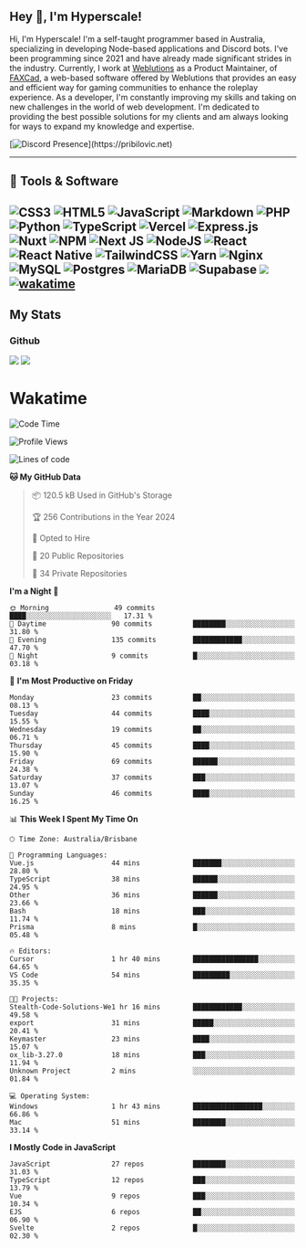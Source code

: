 ## Hey 👋, I'm Hyperscale!

Hi, I'm Hyperscale! I'm a self-taught programmer based in Australia, specializing in developing Node-based applications and Discord bots. I've been programming since 2021 and have already made significant strides in the industry. Currently, I work at [Weblutions](https://weblutions.com) as a Product Maintainer, of [FAXCad](https://weblutions.com/store/faxcad), a web-based software offered by Weblutions that provides an easy and efficient way for gaming communities to enhance the roleplay experience. As a developer, I'm constantly improving my skills and taking on new challenges in the world of web development. I'm dedicated to providing the best possible solutions for my clients and am always looking for ways to expand my knowledge and expertise.

[![Discord Presence](https://lanyard.cnrad.dev/api/906061699562475581?=idleMessage=:Just%Chillin%With%My%Kangaroo!)](https://pribilovic.net)

<p align="center">
<a href="https://github.com/Hyperscale1">
</a>
</p>

---
## 🔧 Tools & Software

![CSS3](https://img.shields.io/badge/css3-%231572B6.svg?style=for-the-badge&logo=css3&logoColor=white) ![HTML5](https://img.shields.io/badge/html5-%23E34F26.svg?style=for-the-badge&logo=html5&logoColor=white) ![JavaScript](https://img.shields.io/badge/javascript-%23323330.svg?style=for-the-badge&logo=javascript&logoColor=%23F7DF1E)  ![Markdown](https://img.shields.io/badge/markdown-%23000000.svg?style=for-the-badge&logo=markdown&logoColor=white) ![PHP](https://img.shields.io/badge/php-%23777BB4.svg?style=for-the-badge&logo=php&logoColor=white) ![Python](https://img.shields.io/badge/python-3670A0?style=for-the-badge&logo=python&logoColor=ffdd54) ![TypeScript](https://img.shields.io/badge/typescript-%23007ACC.svg?style=for-the-badge&logo=typescript&logoColor=white) ![Vercel](https://img.shields.io/badge/vercel-%23000000.svg?style=for-the-badge&logo=vercel&logoColor=white) ![Express.js](https://img.shields.io/badge/express.js-%23404d59.svg?style=for-the-badge&logo=express&logoColor=%2361DAFB) ![Nuxt](https://img.shields.io/badge/Nuxt-%23404d59.svg?style=for-the-badge&logo=nuxtdotjs&logoColor=%02dc82)  ![NPM](https://img.shields.io/badge/NPM-%23000000.svg?style=for-the-badge&logo=npm&logoColor=white) ![Next JS](https://img.shields.io/badge/Next-black?style=for-the-badge&logo=next.js&logoColor=white) ![NodeJS](https://img.shields.io/badge/node.js-6DA55F?style=for-the-badge&logo=node.js&logoColor=white) ![React](https://img.shields.io/badge/react-%2320232a.svg?style=for-the-badge&logo=react&logoColor=%2361DAFB) ![React Native](https://img.shields.io/badge/react_native-%2320232a.svg?style=for-the-badge&logo=react&logoColor=%2361DAFB) ![TailwindCSS](https://img.shields.io/badge/tailwindcss-%2338B2AC.svg?style=for-the-badge&logo=tailwind-css&logoColor=white) ![Yarn](https://img.shields.io/badge/yarn-%232C8EBB.svg?style=for-the-badge&logo=yarn&logoColor=white) ![Nginx](https://img.shields.io/badge/nginx-%23009639.svg?style=for-the-badge&logo=nginx&logoColor=white) ![MySQL](https://img.shields.io/badge/mysql-%2300f.svg?style=for-the-badge&logo=mysql&logoColor=white) ![Postgres](https://img.shields.io/badge/postgres-%23316192.svg?style=for-the-badge&logo=postgresql&logoColor=white) ![MariaDB](https://img.shields.io/badge/mariadb-%23316192.svg?style=for-the-badge&logo=mariadb&logoColor=white) ![Supabase](https://img.shields.io/badge/Supabase-3ECF8E?style=for-the-badge&logo=supabase&logoColor=white) ![](https://img.shields.io/badge/Ubuntu-E95420?style=for-the-badge&logo=ubuntu&logoColor=white) [![wakatime](https://wakatime.com/badge/user/6e098b16-30e8-493e-bf77-598fafbb912d.svg?style=for-the-badge)](https://wakatime.com/@6e098b16-30e8-493e-bf77-598fafbb912d) 
---
## My Stats

### Github
![](https://github-readme-stats.vercel.app/api?username=Hyperscale1&theme=blue-green)
![](https://github-readme-stats.vercel.app/api/top-langs/?username=Hyperscale1&theme=blue-green)

# Wakatime
<!--START_SECTION:waka-->
![Code Time](http://img.shields.io/badge/Code%20Time-884%20hrs%2042%20mins-blue)

![Profile Views](http://img.shields.io/badge/Profile%20Views-1-blue)

![Lines of code](https://img.shields.io/badge/From%20Hello%20World%20I%27ve%20Written-551.0%20thousand%20lines%20of%20code-blue)

**🐱 My GitHub Data** 

> 📦 120.5 kB Used in GitHub's Storage 
 > 
> 🏆 256 Contributions in the Year 2024
 > 
> 💼 Opted to Hire
 > 
> 📜 20 Public Repositories 
 > 
> 🔑 34 Private Repositories 
 > 
**I'm a Night 🦉** 

```text
🌞 Morning                49 commits          ████░░░░░░░░░░░░░░░░░░░░░   17.31 % 
🌆 Daytime                90 commits          ████████░░░░░░░░░░░░░░░░░   31.80 % 
🌃 Evening                135 commits         ████████████░░░░░░░░░░░░░   47.70 % 
🌙 Night                  9 commits           █░░░░░░░░░░░░░░░░░░░░░░░░   03.18 % 
```
📅 **I'm Most Productive on Friday** 

```text
Monday                   23 commits          ██░░░░░░░░░░░░░░░░░░░░░░░   08.13 % 
Tuesday                  44 commits          ████░░░░░░░░░░░░░░░░░░░░░   15.55 % 
Wednesday                19 commits          ██░░░░░░░░░░░░░░░░░░░░░░░   06.71 % 
Thursday                 45 commits          ████░░░░░░░░░░░░░░░░░░░░░   15.90 % 
Friday                   69 commits          ██████░░░░░░░░░░░░░░░░░░░   24.38 % 
Saturday                 37 commits          ███░░░░░░░░░░░░░░░░░░░░░░   13.07 % 
Sunday                   46 commits          ████░░░░░░░░░░░░░░░░░░░░░   16.25 % 
```


📊 **This Week I Spent My Time On** 

```text
🕑︎ Time Zone: Australia/Brisbane

💬 Programming Languages: 
Vue.js                   44 mins             ███████░░░░░░░░░░░░░░░░░░   28.80 % 
TypeScript               38 mins             ██████░░░░░░░░░░░░░░░░░░░   24.95 % 
Other                    36 mins             ██████░░░░░░░░░░░░░░░░░░░   23.66 % 
Bash                     18 mins             ███░░░░░░░░░░░░░░░░░░░░░░   11.74 % 
Prisma                   8 mins              █░░░░░░░░░░░░░░░░░░░░░░░░   05.48 % 

🔥 Editors: 
Cursor                   1 hr 40 mins        ████████████████░░░░░░░░░   64.65 % 
VS Code                  54 mins             █████████░░░░░░░░░░░░░░░░   35.35 % 

🐱‍💻 Projects: 
Stealth-Code-Solutions-We1 hr 16 mins        ████████████░░░░░░░░░░░░░   49.58 % 
export                   31 mins             █████░░░░░░░░░░░░░░░░░░░░   20.41 % 
Keymaster                23 mins             ████░░░░░░░░░░░░░░░░░░░░░   15.07 % 
ox_lib-3.27.0            18 mins             ███░░░░░░░░░░░░░░░░░░░░░░   11.94 % 
Unknown Project          2 mins              ░░░░░░░░░░░░░░░░░░░░░░░░░   01.84 % 

💻 Operating System: 
Windows                  1 hr 43 mins        █████████████████░░░░░░░░   66.86 % 
Mac                      51 mins             ████████░░░░░░░░░░░░░░░░░   33.14 % 
```

**I Mostly Code in JavaScript** 

```text
JavaScript               27 repos            ████████░░░░░░░░░░░░░░░░░   31.03 % 
TypeScript               12 repos            ███░░░░░░░░░░░░░░░░░░░░░░   13.79 % 
Vue                      9 repos             ███░░░░░░░░░░░░░░░░░░░░░░   10.34 % 
EJS                      6 repos             ██░░░░░░░░░░░░░░░░░░░░░░░   06.90 % 
Svelte                   2 repos             █░░░░░░░░░░░░░░░░░░░░░░░░   02.30 % 
```




<!--END_SECTION:waka-->
